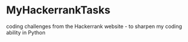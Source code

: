 # MyHackerrankTasks
coding challenges from the Hackerrank website - to sharpen my coding ability in Python
